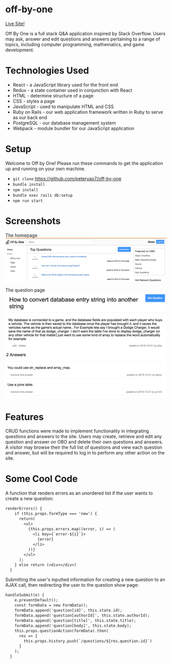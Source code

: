 # off-by-one

[Live Site!](https://off-by-one.herokuapp.com/)

Off By One is a full stack Q&amp;A application inspired by Stack Overflow. Users may ask, answer and edit questions and answers pertaining to a range of topics, including computer programming, mathematics, and game development.

# Technologies Used
* React - a JavaScript library used for the front end
* Redux - a state container used in conjunction with React
* HTML - determine structure of a page
* CSS - styles a page
* JavaScript - used to manipulate HTML and CSS
* Ruby on Rails - our web application framework written in Ruby to serve as our back end
* PostgreSQL - our database management system
* Webpack - module bundler for our JavaScript application

# Setup

Welcome to Off by One! Please run these commands to get the application up and running on your own machine.

- `git clone` https://github.com/peteryao7/off-by-one
- `bundle install`
- `npm install`
- `bundle exec rails db:setup`
- `npm run start`

# Screenshots

The homepage
![homepage](https://raw.githubusercontent.com/peteryao7/off-by-one/master/off-by-one/homepage.png)

The question page
![question-page](https://raw.githubusercontent.com/peteryao7/off-by-one/master/off-by-one/question-show.png)

# Features
CRUD functions were made to implement functionality in integrating questions and answers to the site. Users may create, retrieve and edit any question and answer on OBO and delete their own questions and answers. A visitor may browse their the full list of questions and view each question and answer, but will be required to log in to perform any other action on the site.

# Some Cool Code

A function that renders errors as an unordered list if the user wants to create a new question:
```
renderErrors() {
    if (this.props.formType === 'new') {
      return(
        <ul>
          {this.props.errors.map((error, i) => (
            <li key={`error-${i}`}>
              {error}
            </li>
          ))}
        </ul>
      );
    } else return (<div></div>)
  }
```

Submitting the user's inputted information for creating a new question to an AJAX call, then redirecting the user to the question show page:

```
handleSubmit(e) {
    e.preventDefault();
    const formData = new FormData();
    formData.append('question[id]', this.state.id);
    formData.append('question[authorId]', this.state.authorId);
    formData.append('question[title]', this.state.title);
    formData.append('question[body]', this.state.body);
    this.props.questionAction(formData).then(
      res => {
        this.props.history.push(`/questions/${res.question.id}`)
      }
    );
  }
```
